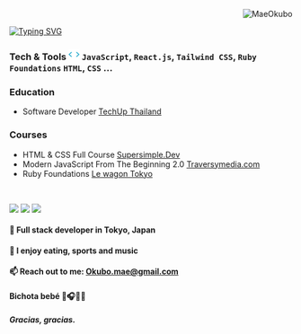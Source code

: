 <p align="right"> <img src="https://komarev.com/ghpvc/?username=Maeokubo&label=Profile%20views&color=94bbe9&style=flat" alt="MaeOkubo" /> </p>

<p align="left">
<a href="https://github.com/drkostas">
    <img src="https://readme-typing-svg.demolab.com?font=Georgia&size=20&color=22c1c3&duration=2000&pause=100&multiline=true&width=500&height=80&lines=Hazuki+Okubo;Front-End+Junior;Learning+Full+Stack+Software+Development+💻;" alt="Typing SVG" />
</a>
    

    
### Tech & Tools <img src="https://github.com/Maeokubo/Maeokubo/blob/main/code.gif" height="20"> `JavaScript`, `React.js`, `Tailwind CSS`, `Ruby Foundations` `HTML`, `CSS` ...
### Education
-  Software Developer [TechUp Thailand](https://www.techupth.com)
### Courses
- HTML & CSS Full Course [Supersimple.Dev ](https://courses.supersimple.dev/certificates/qzbgzknxzv) 
- Modern JavaScript From The Beginning 2.0 [Traversymedia.com](https://www.traversymedia.com/modern-javascript-2-0) 
- Ruby Foundations [Le wagon Tokyo]() 
<br/>

[<img src="https://img.shields.io/badge/linkedin-%230077B5.svg?&style=for-the-badge&logo=linkedin&logoColor=white" />](https://www.linkedin.com/in/hazuki-okubo-8a8148262/)
[<img src="https://img.shields.io/badge/github-%2312100E.svg?&style=for-the-badge&logo=github&logoColor=white&color=black" />](https://github.com/Maeokubo)
[<img src="https://img.shields.io/badge/instagram-%2312100E.svg?&style=for-the-badge&logo=instagram&color=405DE6" />](https://instagram.com/okubo___?igshid=NzZlODBkYWE4Ng%3D%3D&utm_source=qr) 


#### 🏢 Full stack developer in Tokyo, Japan
#### 🔮 I enjoy eating, sports and music
#### 📫 Reach out to me: Okubo.mae@gmail.com
#### Bichota bebé 💯🎧💪🏼
##### Gracias, gracias.
